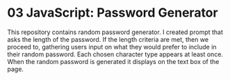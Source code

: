 # 03 JavaScript: Password Generator

This repository contains random password generator. I created prompt that asks the length of the password. If the length criteria are met, then we proceed to, gathering users input on what they would prefer to include in their random password. Each chosen character type appears at least once. When the random password is generated it displays on the text box of the page.